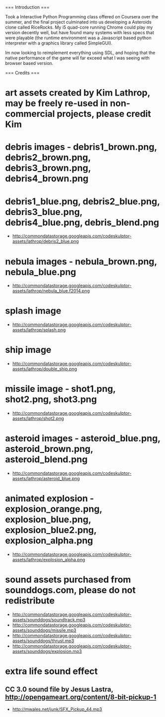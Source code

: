 === Introduction ===

Took a Interactive Python Programming class offered on Coursera over the summer, and the final 
project culminated into us developing a Asteroids clone called RiceRocks.  My i5 quad-core
running Chrome could play my version decently well, but have found many systems with less
specs that were playable (the runtime environment was a Javascript based python interpreter
with a graphics library called SimpleGUI).

Im now looking to reimplement everything using SDL, and hoping that the native performance
of the game will far exceed what I was seeing with browser based version.

=== Credits ===

# art assets created by Kim Lathrop, may be freely re-used in non-commercial projects, please credit Kim
    
# debris images - debris1_brown.png, debris2_brown.png, debris3_brown.png, debris4_brown.png
#                 debris1_blue.png, debris2_blue.png, debris3_blue.png, debris4_blue.png, debris_blend.png

* http://commondatastorage.googleapis.com/codeskulptor-assets/lathrop/debris2_blue.png



# nebula images - nebula_brown.png, nebula_blue.png
 * http://commondatastorage.googleapis.com/codeskulptor-assets/lathrop/nebula_blue.f2014.png

# splash image
* http://commondatastorage.googleapis.com/codeskulptor-assets/lathrop/splash.png

# ship image
* http://commondatastorage.googleapis.com/codeskulptor-assets/lathrop/double_ship.png

# missile image - shot1.png, shot2.png, shot3.png
* http://commondatastorage.googleapis.com/codeskulptor-assets/lathrop/shot2.png

# asteroid images - asteroid_blue.png, asteroid_brown.png, asteroid_blend.png
* http://commondatastorage.googleapis.com/codeskulptor-assets/lathrop/asteroid_blue.png

# animated explosion - explosion_orange.png, explosion_blue.png, explosion_blue2.png, explosion_alpha.png
* http://commondatastorage.googleapis.com/codeskulptor-assets/lathrop/explosion_alpha.png

# sound assets purchased from sounddogs.com, please do not redistribute
* http://commondatastorage.googleapis.com/codeskulptor-assets/sounddogs/soundtrack.mp3
* http://commondatastorage.googleapis.com/codeskulptor-assets/sounddogs/missile.mp3
* http://commondatastorage.googleapis.com/codeskulptor-assets/sounddogs/thrust.mp3
* http://commondatastorage.googleapis.com/codeskulptor-assets/sounddogs/explosion.mp3

# extra life sound effect
## CC 3.0 sound file by Jesus Lastra, http://opengameart.org/content/8-bit-pickup-1
* http://mwales.net/junk/SFX_Pickup_44.mp3

